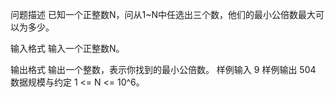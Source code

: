 问题描述
已知一个正整数N，问从1~N中任选出三个数，他们的最小公倍数最大可以为多少。

输入格式
输入一个正整数N。

输出格式
输出一个整数，表示你找到的最小公倍数。
样例输入
9
样例输出
504
数据规模与约定
1 <= N <= 10^6。